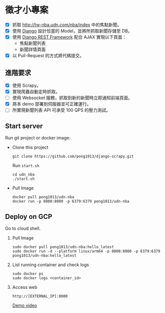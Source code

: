 # 徵才小專案

- [x] 抓取 http://tw-nba.udn.com/nba/index 中的焦點新聞。
- [x] 使用 [Django](https://www.djangoproject.com/) 設計恰當的 Model，並將所抓取新聞存儲至 DB。
- [x] 使用 [Django REST Framework](http://www.django-rest-framework.org/) 配合 AJAX 實現以下頁面：
	 * 焦點新聞列表
	 * 新聞詳情頁面
- [x] 以 Pull-Request 的方式將代碼提交。
	
## 進階要求
- [x] 使用 Scrapy。
- [x] 實現爬蟲自動定時抓取。
- [ ] 使用 Websocket 服務，抓取到新的新聞時立即通知前端頁面。
- [x] 將本 demo 部署到伺服器並可正確運行。
- [ ] 所實現新聞列表 API 可承受 100 QPS 的壓力測試。

## Start server

Run git project or docker image:

- Clone this project
    
    ```shell
    git clone https://github.com/pong1013/django-scrapy.git
    ```
    
    Run `start.sh`
    
    ```shell
    cd udn_nba
    ./start.sh
    ```
    
- Pull Image
    
    ```shell
    docker pull pong1013/udn-nba
    docker run -p 8000:8000 -p 6379:6379 pong1013/udn-nba
    ```
## Deploy on GCP
Go to cloud shell.
1. Pull Image
    ```shell
    sudo docker pull pong1013/udn-nba:hello_latest
    sudo docker run -d --platform linux/arm64 -p 8000:8000 -p 6379:6379 pong1013/udn-nba:hello_latest
    ```
2. List running container and check logs
    ```shell
    sudo docker ps
    sudo docker logs <container_id>
    ```
3. Access web
    ```shell
    http://[EXTERNAL_IP]:8000
    ```
    [Demo video](https://drive.google.com/file/d/1PwxEXjzfb9MtCpBypuNRhSzT1l_Mt8Xr/view?usp=drive_link)
